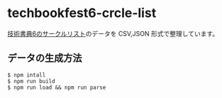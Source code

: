 # techbookfest6-crcle-list

[技術書典6のサークルリスト](https://techbookfest.org/event/tbf06/circle)のデータを CSV,JSON 形式で整理しています。

## データの生成方法

```
$ npm intall
$ npm run build
$ npm run load && npm run parse
```
